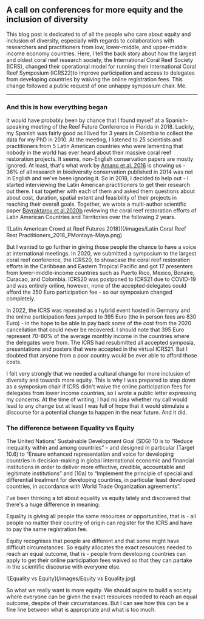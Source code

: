 ## A call on conferences for more equity and the inclusion of diversity
This blog post is dedicated to of all the people who care about equity and inclusion of diversity, especially with regards to collaborations with researchers and practitioners from low, lower-middle, and upper-middle income economy countries. Here, I tell the back story about how the largest and oldest coral reef research society, the International Coral Reef Society (ICRS), changed their operational model for running their International Coral Reef Symposium (ICRS22)to improve participation and access to delegates from developing countries by waiving the online registration fees. This change followed a public request of one unhappy symposium chair. Me.

---
### And this is how everything began

It would have probably been by chance that I found myself at a Spanish-speaking meeting of the Reef Future Conference in Florida in 2018. Luckily, my Spanish was fairly good as I lived for 3 years in Colombia to collect the data for my PhD in 2010. At the meeting, I listened to 25 scientists and practitioners from 5 Latin American countries who were lamenting that nobody in the world has ever heard about their massive coral reef restoration projects. It seems, non-English conservation papers are mostly ignored. At least, that's what work by [Amano et al. 2016](https://journals.plos.org/plosbiology/article?id=10.1371/journal.pbio.2000933 "Link to Amano et al. 2016 paper") is showing us - 36% of all research in biodiversity conservation published in 2014 was not in English and we've been ignoring it. So in 2018, I decided to help out - I started interviewing the Latin American practitioners to get their research out there. I sat together with each of them and asked them questions about about cost, duration, spatial extent and feasibility of their projects in reaching their overall goals. Together, we wrote a multi-author scientific paper [Bayraktarov et al.2020b](https://journals.plos.org/plosone/article?id=10.1371/journal.pone.0228477 "Link to Bayraktarov et al 2020b paper") reviewing the coral reef restoration efforts of Latin American Countries and Territories over the following 2 years.

![Latin American Crowd at Reef Futures 2018]((/images/Latin Coral Reef Rest Practitioners_2018_PMontoya-Maya.png)
 
But I wanted to go further in giving those people the chance to have a voice at international meetings. In 2020, we submitted a symposium to the largest coral reef conference, the ICRS20, to showcase the coral reef restoration efforts in the Caribbean and Eastern Tropical Pacific and got 17 presenters from lower-middle-income countries such as Puerto Rico, Mexico, Bonaire, Curacao, and Colombia. ICRS20 was postponed to ICRS21 due to COVID-19 and was entirely online, however, none of the accepted delegates could afford the 350 Euro participation fee - so our symposium changed completely.
 
In 2022, the ICRS was repeated as a hybrid event hosted in Germany and the online participation fees jumped to 395 Euro (the in person fees are 830 Euro) - in the hope to be able to pay back some of the cost from the 2020 cancellation that could never be recovered. I should note that 395 Euro represent 70-80% of the average monthly income in the countries where the delegates were from. The ICRS had resubmitted all accepted symposia, presentations and posters that were accepted in the virtual ICRS21. But I doubted that anyone from a poor country would be ever able to afford those costs.
 
I felt very strongly that we needed a cultural change for more inclusion of diversity and towards more equity. This is why I was prepared to step down as a symposium chair if ICRS didn't waive the online participation fees for delegates from lower income countries, so I wrote a public letter expressing my concerns. At the time of writing, I had no idea whether my call would lead to any change but at least I was full of hope that it would stimulate a discourse for a potential change to happen in the near future. And it did.

### The difference between Equality vs Equity
 
The United Nations' Sustainable Development Goal (SDG) 10 is to “Reduce inequality within and among countries” – and designed in particular (Target 10.6) to “Ensure enhanced representation and voice for developing countries in decision-making in global international economic and financial institutions in order to deliver more effective, credible, accountable and legitimate institutions” and (10a) to “Implement the principle of special and differential treatment for developing countries, in particular least developed countries, in accordance with World Trade Organization agreements”. 

I've been thinking a lot about equality vs equity lately and discovered that there's a huge difference in meaning:

Equality is giving all people the same resources or opportunities, that is - all people no matter their country of origin can register for the ICRS and have to pay the same registration fee.

Equity recognises that people are different and that some might have difficult circumstances. So equity allocates the exact resources needed to reach an equal outcome, that is - people from developing countries can apply to get their online participation fees waived so that they can partake in the scientific discourse with everyone else.

![Equality vs Equity](/images/Equity vs Equality.jpg)

So what we really want is more equity. We should aspire to build a society where everyone can be given the exact resources needed to reach an equal outcome, despite of their circumstances. But I can see how this can be a fine line between what is appropriate and what is too much.


